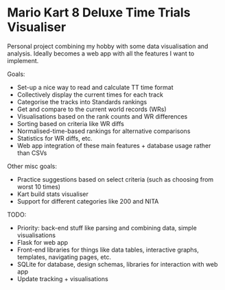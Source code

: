 # Mario Kart 8 Deluxe Time Trials Visualiser

Personal project combining my hobby with some data visualisation and analysis. Ideally becomes a web app with all the features I want to implement.

Goals:
- Set-up a nice way to read and calculate TT time format
- Collectively display the current times for each track
- Categorise the tracks into Standards rankings
- Get and compare to the current world records (WRs)
- Visualisations based on the rank counts and WR differences
- Sorting based on criteria like WR diffs
- Normalised-time-based rankings for alternative comparisons
- Statistics for WR diffs, etc.
- Web app integration of these main features + database usage rather than CSVs

Other misc goals:
- Practice suggestions based on select criteria (such as choosing from worst 10 times)
- Kart build stats visualiser
- Support for different categories like 200 and NITA

TODO:
- Priority: back-end stuff like parsing and combining data, simple visualisations
- Flask for web app
- Front-end libraries for things like data tables, interactive graphs, templates, navigating pages, etc.
- SQLite for database, design schemas, libraries for interaction with web app
- Update tracking + visualisations